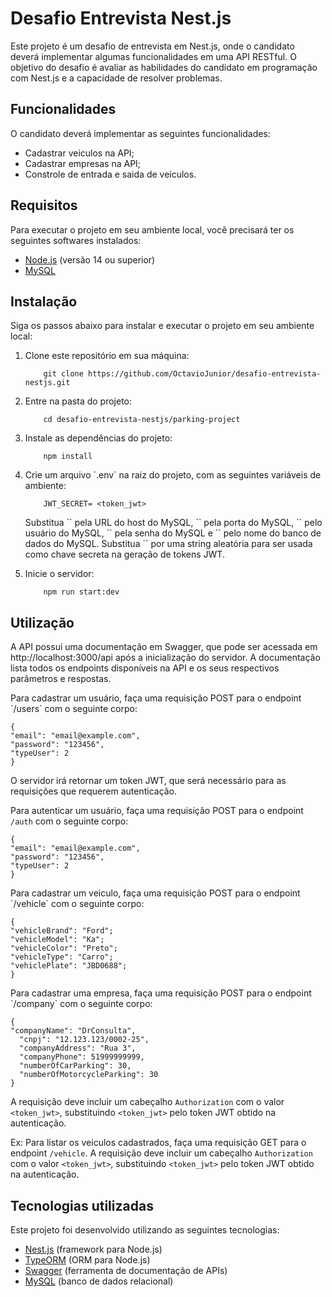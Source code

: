 <h1>Desafio Entrevista Nest.js</h1>
<p>Este projeto é um desafio de entrevista em Nest.js, onde o candidato deverá implementar algumas funcionalidades em uma API RESTful. O objetivo do desafio é avaliar as habilidades do candidato em programação com Nest.js e a capacidade de resolver problemas.</p>

<h2>Funcionalidades</h2>

<p>O candidato deverá implementar as seguintes funcionalidades:</p>

<ul>
    <li>Cadastrar veiculos na API;</li>
    <li>Cadastrar empresas na API;</li>
    <li>Constrole de entrada e saida de veiculos.</li>
</ul>

<h2>Requisitos</h2>

<p>Para executar o projeto em seu ambiente local, você precisará ter os seguintes softwares instalados:</p>

<ul>
    <li><a href="https://nodejs.org/">Node.js</a> (versão 14 ou superior)</li>
    <li><a href="https://www.mysql.com/">MySQL</a></li>
</ul>

<h2>Instalação</h2>

<p>Siga os passos abaixo para instalar e executar o projeto em seu ambiente local:</p>

<ol>
<li>Clone este repositório em sua máquina:</li>
    
        git clone https://github.com/OctavioJunior/desafio-entrevista-nestjs.git

<li>Entre na pasta do projeto:</li>

        cd desafio-entrevista-nestjs/parking-project

<li>Instale as dependências do projeto:</li>

        npm install

<li>Crie um arquivo `.env` na raiz do projeto, com as seguintes variáveis de ambiente:</li>

        JWT_SECRET= <token_jwt>



<p>    Substitua `<host_do_banco_de_dados_mysql>` pela URL do host do MySQL, `<porta_do_banco_de_dados_mysql>` pela porta do MySQL, `<usuário_do_banco_de_dados_mysql>` pelo usuário do MySQL, `<senha_do_banco_de_dados_mysql>` pela senha do MySQL e `<nome_do_banco_de_dados_mysql>` pelo nome do banco de dados do MySQL. Substitua `<segredo_para_jwt>` por uma string aleatória para ser usada como chave secreta na geração de tokens JWT.</p>

<li>Inicie o servidor:</li>

        npm run start:dev
</ol>

<h2>Utilização</h2>

<p>A API possui uma documentação em Swagger, que pode ser acessada em http://localhost:3000/api após a inicialização do servidor. A documentação lista todos os endpoints disponíveis na API e os seus respectivos parâmetros e respostas.</p>
<p>Para cadastrar um usuário, faça uma requisição POST para o endpoint `/users` com o seguinte corpo:</p>

<pre><code>{
"email": "email@example.com",
"password": "123456",
"typeUser": 2
}</code></pre>

O servidor irá retornar um token JWT, que será necessário para as requisições que requerem autenticação.

Para autenticar um usuário, faça uma requisição POST para o endpoint `/auth` com o seguinte corpo:

<pre><code>{
"email": "email@example.com",
"password": "123456",
"typeUser": 2
}</code></pre>

<p>Para cadastrar um veiculo, faça uma requisição POST para o endpoint `/vehicle` com o seguinte corpo:</p>

<pre><code>{
"vehicleBrand": "Ford";
"vehicleModel": "Ka";
"vehicleColor": "Preto";
"vehicleType": "Carro";
"vehiclePlate": "JBD0688";
}</code></pre>

<p>Para cadastrar uma empresa, faça uma requisição POST para o endpoint `/company` com o seguinte corpo:</p>

<pre><code>{
"companyName": "DrConsulta",
  "cnpj": "12.123.123/0002-25",
  "companyAddress": "Rua 3",
  "companyPhone": 51999999999,
  "numberOfCarParking": 30,
  "numberOfMotorcycleParking": 30
}</code></pre>

A requisição deve incluir um cabeçalho `Authorization` com o valor `<token_jwt>`, substituindo `<token_jwt>` pelo token JWT obtido na autenticação.

Ex:
Para listar os veiculos cadastrados, faça uma requisição GET para o endpoint `/vehicle`. A requisição deve incluir um cabeçalho `Authorization` com o valor `<token_jwt>`, substituindo `<token_jwt>` pelo token JWT obtido na autenticação.

<h2>Tecnologias utilizadas</h2>

<p>Este projeto foi desenvolvido utilizando as seguintes tecnologias:</p>

<ul>
    <li><a href="https://nestjs.com/">Nest.js</a> (framework para Node.js)</li>
    <li><a href="https://typeorm.io/">TypeORM</a> (ORM para Node.js)</li>
    <li><a href="https://swagger.io/">Swagger</a> (ferramenta de documentação de APIs)</li>
    <li><a href="https://www.mysql.com/">MySQL</a> (banco de dados relacional)</li>
</ul>
